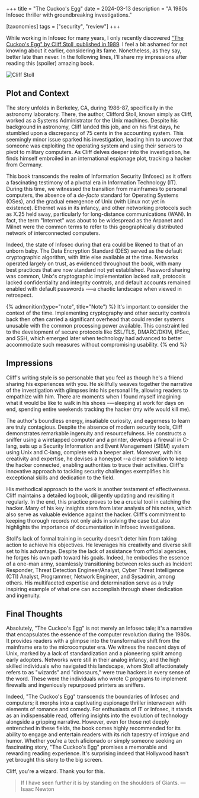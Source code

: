 +++
title = "The Cuckoo's Egg"
date  = 2024-03-13
description = "A 1980s Infosec thriller with groundbreaking investigations."

[taxonomies]
tags = ["security", "review"]
+++


While working in Infosec for many years, I only recently discovered ["The Cuckoo's Egg" by Cliff Stoll, published in 1989](https://www.kleinbottle.com/ExtrasAndMisc.htm).  I feel a bit ashamed for not knowing about it earlier, considering its fame.  Nonetheless, as they say, better late than never.  In the following lines, I'll share my impressions after reading this (spoiler) amazing book.

![Cliff Stoll](/images/pic-cliff-stoll.jpg "Cliff Stoll among computers")


## Plot and Context
The story unfolds in Berkeley, CA, during 1986-87, specifically in the astronomy laboratory.  There, the author, Clifford Stoll, known simply as Cliff, worked as a Systems Administrator for the Unix machines.  Despite his background in astronomy, Cliff landed this job, and on his first days, he stumbled upon a discrepancy of 75 cents in the accounting system.  This seemingly minor issue sparked his investigation, leading him to uncover that someone was exploiting the operating system and using their servers to pivot to military computers.  As Cliff delves deeper into the investigation, he finds himself embroiled in an international espionage plot, tracking a hacker from Germany.

This book transcends the realm of Information Security (Infosec) as it offers a fascinating testimony of a pivotal era in Information Technology (IT).  During this time, we witnessed the transition from mainframes to personal computers, the absence of a *de-facto* standard for Operating Systems (OSes), and the gradual emergence of Unix (with Linux not yet in existence).  Ethernet was in its infancy, and other networking protocols such as X.25 held sway, particularly for long-distance communications (WAN).  In fact, the term "Internet" was about to be widespread as the Arpanet and Milnet were the common terms to refer to this geographically distributed network of interconnected computers.

Indeed, the state of Infosec during that era could be likened to that of an unborn baby.  The Data Encryption Standard (DES) served as the default cryptographic algorithm, with little else available at the time.  Networks operated largely on trust, as evidenced throughout the book, with many best practices that are now standard not yet established.  Password sharing was common, Unix's cryptographic implementation lacked salt, protocols lacked confidentiality and integrity controls, and default accounts remained enabled with default passwords -—a chaotic landscape when viewed in retrospect.

{% admonition(type="note", title="Note") %}
It's important to consider the context of the time.  Implementing cryptography and other security controls back then often carried a significant overhead that could render systems unusable with the common processing power available.  This constraint led to the development of secure protocols like SSL/TLS, DMARC/DKIM, IPSec, and SSH, which emerged later when technology had advanced to better accommodate such measures without compromising usability.
{% end %}


## Impressions
Cliff's writing style is so personable that you feel as though he's a friend sharing his experiences with you.  He skillfully weaves together the narrative of the investigation with glimpses into his personal life, allowing readers to empathize with him.  There are moments when I found myself imagining what it would be like to walk in his shoes -—sleeping at work for days on end, spending entire weekends tracking the hacker (my wife would kill me).

The author's boundless energy, insatiable curiosity, and eagerness to learn are truly contagious.  Despite the absence of modern security tools, Cliff demonstrates remarkable ingenuity and resourcefulness. He constructs a sniffer using a wiretapped computer and a printer, develops a firewall in C-lang, sets up a Security Information and Event Management (SIEM) system using Unix and C-lang, complete with a beeper alert.  Moreover, with his creativity and expertise, he devises a honeypot --a clever solution to keep the hacker connected, enabling authorities to trace their activities.  Cliff's innovative approach to tackling security challenges exemplifies his exceptional skills and dedication to the field.

His methodical approach to the work is another testament of effectiveness.  Cliff maintains a detailed logbook, diligently updating and revisiting it regularly.  In the end, this practice proves to be a crucial tool in catching the hacker.  Many of his key insights stem from later analysis of his notes, which also serve as valuable evidence against the hacker.  Cliff's commitment to keeping thorough records not only aids in solving the case but also highlights the importance of documentation in Infosec investigations.

Stoll's lack of formal training in security doesn't deter him from taking action to achieve his objectives.  He leverages his creativity and diverse skill set to his advantage.  Despite the lack of assistance from official agencies, he forges his own path toward his goals.  Indeed, he embodies the essence of a one-man army, seamlessly transitioning between roles such as Incident Responder, Threat Detection Engineer/Analyst, Cyber Threat Intelligence (CTI) Analyst, Programmer, Network Engineer, and Sysadmin, among others.  His multifaceted expertise and determination serve as a truly inspiring example of what one can accomplish through sheer dedication and ingenuity.


## Final Thoughts
Absolutely, "The Cuckoo's Egg" is not merely an Infosec tale; it's a narrative that encapsulates the essence of the computer revolution during the 1980s.  It provides readers with a glimpse into the transformative shift from the mainframe era to the microcomputer era.  We witness the nascent days of Unix, marked by a lack of standardization and a pioneering spirit among early adopters.  Networks were still in their analog infancy, and the high skilled individuals who navigated this landscape, whom Stoll affectionately refers to as "wizards" and "dinosaurs," were true hackers in every sense of the word.  These were the individuals who wrote C programs to implement firewalls and ingeniously repurposed printers as sniffers.

Indeed, "The Cuckoo's Egg" transcends the boundaries of Infosec and computers; it morphs into a captivating espionage thriller interwoven with elements of romance and comedy.  For enthusiasts of IT or Infosec, it stands as an indispensable read, offering insights into the evolution of technology alongside a gripping narrative.  However, even for those not deeply entrenched in these fields, the book comes highly recommended for its ability to engage and entertain readers with its rich tapestry of intrigue and humor.  Whether you're a tech aficionado or simply someone seeking an fascinating story, "The Cuckoo's Egg" promises a memorable and rewarding reading experience.  It's surprising indeed that Hollywood hasn't yet brought this story to the big screen.

Cliff, you're a wizard.  Thank you for this.

> If I have seen further it is by standing on the shoulders of Giants.
— Isaac Newton
